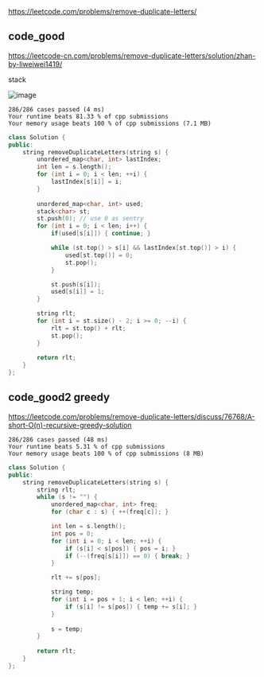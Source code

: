
https://leetcode.com/problems/remove-duplicate-letters/

## code_good

https://leetcode-cn.com/problems/remove-duplicate-letters/solution/zhan-by-liweiwei1419/  

stack 

![image](https://pic.leetcode-cn.com/dc4e0669d1d7cbf759dc367eb1e7473a38c9d633ff70922bb20578f13f2498f0-image.png)

```
286/286 cases passed (4 ms)
Your runtime beats 81.33 % of cpp submissions
Your memory usage beats 100 % of cpp submissions (7.1 MB)
```

```cpp
class Solution {
public:
    string removeDuplicateLetters(string s) {
        unordered_map<char, int> lastIndex;
        int len = s.length();
        for (int i = 0; i < len; ++i) {
            lastIndex[s[i]] = i;
        }
         
        unordered_map<char, int> used;
        stack<char> st;
        st.push(0); // use 0 as sentry
        for (int i = 0; i < len; i++) {
            if(used[s[i]]) { continue; }

            while (st.top() > s[i] && lastIndex[st.top()] > i) {
                used[st.top()] = 0;
                st.pop();
            }

            st.push(s[i]);
            used[s[i]] = 1;
        }

        string rlt;
        for (int i = st.size() - 2; i >= 0; --i) {
            rlt = st.top() + rlt;
            st.pop();
        }
        
        return rlt;
    }
};
```

## code_good2  greedy
https://leetcode.com/problems/remove-duplicate-letters/discuss/76768/A-short-O(n)-recursive-greedy-solution  

```
286/286 cases passed (48 ms)
Your runtime beats 5.31 % of cpp submissions
Your memory usage beats 100 % of cpp submissions (8 MB)
```

```cpp
class Solution {
public:
    string removeDuplicateLetters(string s) {
        string rlt;
        while (s != "") {
            unordered_map<char, int> freq;
            for (char c : s) { ++(freq[c]); }

            int len = s.length();
            int pos = 0;
            for (int i = 0; i < len; ++i) {
                if (s[i] < s[pos]) { pos = i; }
                if (--(freq[s[i]]) == 0) { break; }
            }

            rlt += s[pos];

            string temp;
            for (int i = pos + 1; i < len; ++i) {
                if (s[i] != s[pos]) { temp += s[i]; }
            }
            
            s = temp;
        }
        
        return rlt;
    }
};
```
